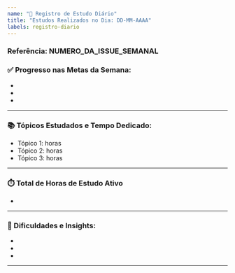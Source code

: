 ```yaml
---
name: "📝 Registro de Estudo Diário"
title: "Estudos Realizados no Dia: DD-MM-AAAA"
labels: registro-diario
---
```

### Referência: NUMERO_DA_ISSUE_SEMANAL


### ✅ Progresso nas Metas da Semana:

- 
-
-


---
### 📚 Tópicos Estudados e Tempo Dedicado:

- Tópico 1: horas
- Tópico 2: horas
- Tópico 3: horas

---
### ⏱️ Total de Horas de Estudo Ativo

- 


---
### 🤔 Dificuldades e Insights:

- 
-
-


---
